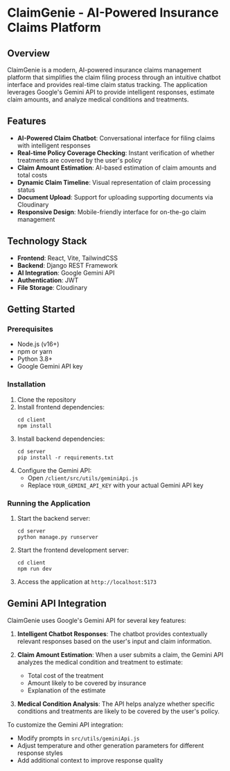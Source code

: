 # ClaimGenie - AI-Powered Insurance Claims Platform

## Overview

ClaimGenie is a modern, AI-powered insurance claims management platform that simplifies the claim filing process through an intuitive chatbot interface and provides real-time claim status tracking. The application leverages Google's Gemini API to provide intelligent responses, estimate claim amounts, and analyze medical conditions and treatments.

## Features

- **AI-Powered Claim Chatbot**: Conversational interface for filing claims with intelligent responses
- **Real-time Policy Coverage Checking**: Instant verification of whether treatments are covered by the user's policy
- **Claim Amount Estimation**: AI-based estimation of claim amounts and total costs
- **Dynamic Claim Timeline**: Visual representation of claim processing status
- **Document Upload**: Support for uploading supporting documents via Cloudinary
- **Responsive Design**: Mobile-friendly interface for on-the-go claim management

## Technology Stack

- **Frontend**: React, Vite, TailwindCSS
- **Backend**: Django REST Framework
- **AI Integration**: Google Gemini API
- **Authentication**: JWT
- **File Storage**: Cloudinary

## Getting Started

### Prerequisites

- Node.js (v16+)
- npm or yarn
- Python 3.8+
- Google Gemini API key

### Installation

1. Clone the repository
2. Install frontend dependencies:
   ```
   cd client
   npm install
   ```
3. Install backend dependencies:
   ```
   cd server
   pip install -r requirements.txt
   ```
4. Configure the Gemini API:
   - Open `/client/src/utils/geminiApi.js`
   - Replace `YOUR_GEMINI_API_KEY` with your actual Gemini API key

### Running the Application

1. Start the backend server:
   ```
   cd server
   python manage.py runserver
   ```
2. Start the frontend development server:
   ```
   cd client
   npm run dev
   ```
3. Access the application at `http://localhost:5173`

## Gemini API Integration

ClaimGenie uses Google's Gemini API for several key features:

1. **Intelligent Chatbot Responses**: The chatbot provides contextually relevant responses based on the user's input and claim information.

2. **Claim Amount Estimation**: When a user submits a claim, the Gemini API analyzes the medical condition and treatment to estimate:
   - Total cost of the treatment
   - Amount likely to be covered by insurance
   - Explanation of the estimate

3. **Medical Condition Analysis**: The API helps analyze whether specific conditions and treatments are likely to be covered by the user's policy.

To customize the Gemini API integration:

- Modify prompts in `src/utils/geminiApi.js`
- Adjust temperature and other generation parameters for different response styles
- Add additional context to improve response quality
